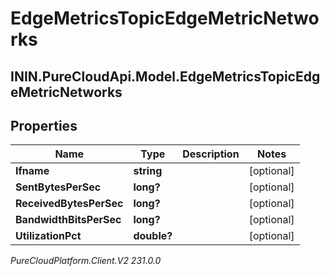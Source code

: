 # EdgeMetricsTopicEdgeMetricNetworks

## ININ.PureCloudApi.Model.EdgeMetricsTopicEdgeMetricNetworks

## Properties

|Name | Type | Description | Notes|
|------------ | ------------- | ------------- | -------------|
| **Ifname** | **string** |  | [optional] |
| **SentBytesPerSec** | **long?** |  | [optional] |
| **ReceivedBytesPerSec** | **long?** |  | [optional] |
| **BandwidthBitsPerSec** | **long?** |  | [optional] |
| **UtilizationPct** | **double?** |  | [optional] |



_PureCloudPlatform.Client.V2 231.0.0_
